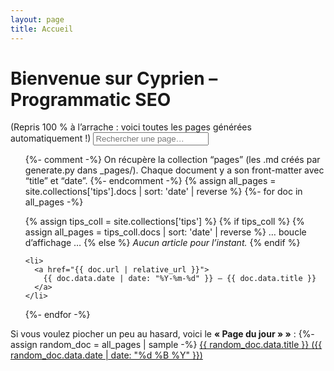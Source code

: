 ```yaml
---
layout: page
title: Accueil
---
```


# Bienvenue sur Cyprien – Programmatic SEO  

(Repris 100 % à l’arrache : voici toutes les pages générées automatiquement !)
<input type="text" id="search-input" placeholder="Rechercher une page…">
<ul id="results-container"></ul>

<script>
  const data = [
    {%- for doc in site.collections['pages'].docs -%}
    {
      "title": {{ doc.data.title | jsonify }},
      "url": {{ doc.url | jsonify }},
      "excerpt": {{ doc.content | strip_html | strip_newlines | truncate: 100 | jsonify }}
    }{%- unless forloop.last -%},{% endunless -%}
    {%- endfor -%}
  ];

  document.addEventListener("DOMContentLoaded", () => {
    const input = document.getElementById("search-input");
    const results = document.getElementById("results-container");

    input.addEventListener("input", () => {
      const q = input.value.toLowerCase();
      results.innerHTML = "";

      if (q.length < 2) return;
      data
        .filter(item =>
          item.title.toLowerCase().includes(q) ||
          item.excerpt.toLowerCase().includes(q)
        )
        .forEach(item => {
          const li = document.createElement("li");
          li.innerHTML = `<a href="${item.url}">${item.title}</a>`;
          results.appendChild(li);
        });
    });
  });
</script>
<style>
  #results-container { list-style: none; padding: 0; margin-top: 10px; }
  #results-container li { margin-bottom: 8px; }
</style>

<ul>
  {%- comment -%}
    On récupère la collection “pages” (les .md créés par generate.py dans _pages/).
    Chaque document y a son front-matter avec “title” et “date”.
  {%- endcomment -%}
  {% assign all_pages = site.collections['tips'].docs | sort: 'date' | reverse %}
  {%- for doc in all_pages -%}

{% assign tips_coll = site.collections['tips'] %}
{% if tips_coll %}
  {% assign all_pages = tips_coll.docs | sort: 'date' | reverse %}
  … boucle d’affichage …
{% else %}
  _Aucun article pour l’instant._
{% endif %}


  


    <li>
      <a href="{{ doc.url | relative_url }}">
        {{ doc.data.date | date: "%Y-%m-%d" }} – {{ doc.data.title }}
      </a>
    </li>
  {%- endfor -%}
  
</ul>

<p>
  Si vous voulez piocher un peu au hasard, voici le <strong>« Page du jour » »</strong> :
  {%- assign random_doc = all_pages | sample -%}
  <a href="{{ random_doc.url | relative_url }}">
    {{ random_doc.data.title }} ({{ random_doc.data.date | date: "%d %B %Y" }})
  </a>
</p>
